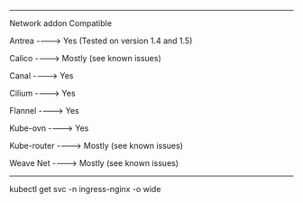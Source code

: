 -----------------------------------------------------------
Network addon     	Compatible

Antrea         ----> 	Yes (Tested on version 1.4 and 1.5)

Calico         ---->	Mostly (see known issues)

Canal 	       ---->	Yes

Cilium 	       ---->	Yes

Flannel        ---->	Yes

Kube-ovn       ---->	Yes

Kube-router    ---->	Mostly (see known issues)

Weave Net      ---->	Mostly (see known issues)

-----------------------------------------------------------


kubectl get svc -n ingress-nginx -o wide 
